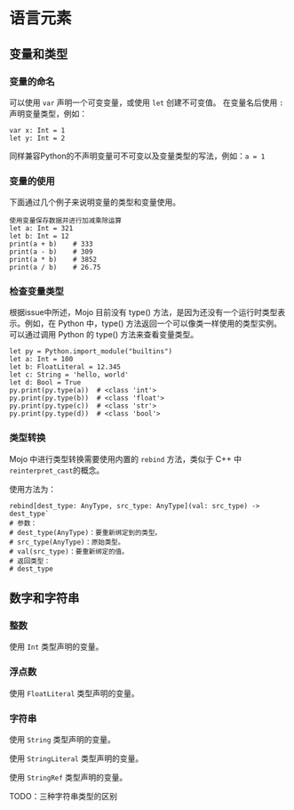 # 语言元素

## 变量和类型

### 变量的命名

可以使用 `var` 声明一个可变变量，或使用 `let` 创建不可变值。
在变量名后使用 `: ` 声明变量类型，例如：
```mojo
var x: Int = 1
let y: Int = 2
```
同样兼容Python的不声明变量可不可变以及变量类型的写法，例如：`a = 1`

### 变量的使用

下面通过几个例子来说明变量的类型和变量使用。
```mojo
使用变量保存数据并进行加减乘除运算
let a: Int = 321
let b: Int = 12
print(a + b)    # 333
print(a - b)    # 309
print(a * b)    # 3852
print(a / b)    # 26.75
```

### 检查变量类型

根据issue中所述，Mojo 目前没有 type() 方法，是因为还没有一个运行时类型表示。例如，在 Python 中，type() 方法返回一个可以像类一样使用的类型实例。可以通过调用 Python 的 type() 方法来查看变量类型。
```mojo
let py = Python.import_module("builtins")
let a: Int = 100
let b: FloatLiteral = 12.345
let c: String = 'hello, world'
let d: Bool = True
py.print(py.type(a))  # <class 'int'>
py.print(py.type(b))  # <class 'float'>
py.print(py.type(c))  # <class 'str'>
py.print(py.type(d))  # <class 'bool'>
```

### 类型转换

Mojo 中进行类型转换需要使用内置的 `rebind` 方法，类似于 C++ 中 `reinterpret_cast`的概念。

使用方法为： 
```mojo
rebind[dest_type: AnyType, src_type: AnyType](val: src_type) -> dest_type`
# 参数：
# dest_type(AnyType)：要重新绑定到的类型。
# src_type(AnyType)：原始类型。
# val(src_type)：要重新绑定的值。
# 返回类型：
# dest_type
```

## 数字和字符串

### 整数

使用 `Int` 类型声明的变量。

### 浮点数

使用 `FloatLiteral` 类型声明的变量。

### 字符串

使用 `String` 类型声明的变量。

使用 `StringLiteral` 类型声明的变量。

使用 `StringRef` 类型声明的变量。

TODO：三种字符串类型的区别
